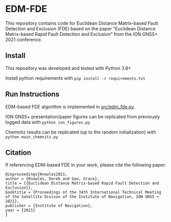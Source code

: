 # EDM-FDE

This repository contains code for Euclidean Distance Matrix-based Fault Detection and Exclusion (FDE) based on the paper "Euclidean Distance Matrix-based Rapid Fault Detection and Exclusion" from the ION GNSS+ 2021 conference.

## Install

This repository was developed and tested with Python 3.8+

Install python requirements with `pip install -r requirements.txt`

## Run Instructions

EDM-based FDE algorithm is implemented in [src/edm_fde.py](https://github.com/betaBison/edm-fde/blob/main/src/edm_fde.py).

ION GNSS+ presentation/paper figures can be replicated from previously logged data with `python ion_figures.py`

Chemnitz results can be replicated (up to the random initialization) with `python main_chemnitz.py`

## Citation
If referencing EDM-based FDE in your work, please cite the following paper:
```
@inproceedings{Knowles2021,
author = {Knowles, Derek and Gao, Grace},
title = {{Euclidean Distance Matrix-based Rapid Fault Detection and Exclusion}},
booktitle = {Proceedings of the 34th International Technical Meeting of the Satellite Divison of the Institute of Navigation, ION GNSS + 2021},
publisher = {Institute of Navigation},
year = {2021}
}
```
